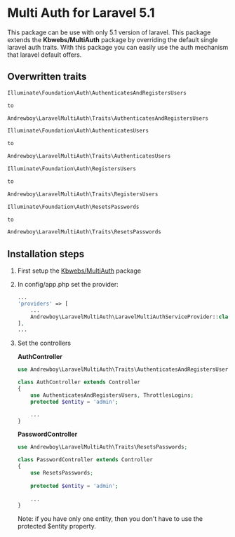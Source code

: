 # Multi Auth for Laravel 5.1

This package can be use with only 5.1 version of laravel. This package extends the **Kbwebs/MultiAuth** package by overriding the default single 
laravel auth traits. With this package you can easily use the auth mechanism that laravel default offers.

## Overwritten traits

```PHP
Illuminate\Foundation\Auth\AuthenticatesAndRegistersUsers

to

Andrewboy\LaravelMultiAuth\Traits\AuthenticatesAndRegistersUsers
```

```PHP
Illuminate\Foundation\Auth\AuthenticatesUsers

to

Andrewboy\LaravelMultiAuth\Traits\AuthenticatesUsers
```

```PHP
Illuminate\Foundation\Auth\RegistersUsers

to

Andrewboy\LaravelMultiAuth\Traits\RegistersUsers
```

```PHP
Illuminate\Foundation\Auth\ResetsPasswords

to

Andrewboy\LaravelMultiAuth\Traits\ResetsPasswords
```


## Installation steps

1. First setup the [Kbwebs/MultiAuth](https://github.com/Kbwebs/MultiAuth) package
2. In config/app.php set the provider:
    ```PHP
    ...
    'providers' => [
        ...
        Andrewboy\LaravelMultiAuth\LaravelMultiAuthServiceProvider::class,
    ],
    ...
    ```

3. Set the controllers

    **AuthController**

    ```PHP
    use Andrewboy\LaravelMultiAuth\Traits\AuthenticatesAndRegistersUsers;
    
    class AuthController extends Controller
    {
        use AuthenticatesAndRegistersUsers, ThrottlesLogins;
        protected $entity = 'admin';
    
        ...
    }
    ```
    **PasswordController**

    ```PHP
    use Andrewboy\LaravelMultiAuth\Traits\ResetsPasswords;
    
    class PasswordController extends Controller
    {
        use ResetsPasswords;
        
        protected $entity = 'admin';
        
        ...
    }
    ```
    
    Note: if you have only one entity, then you don't have to use the protected $entity property.